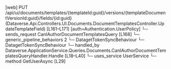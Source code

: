 [web] PUT /api/ui/documents/templates/{templateId:guid}/versions/{templateDocumentVersionId:guid}/fields/{id:guid}  (Dataverse.Api.Controllers.UI.Documents.DocumentTemplatesController.UpdateTemplateField)  [L161–L171] [auth=Authentication.UserPolicy]
  └─ sends_request CanIAuthorDocumentTemplatesQuery [L168]
    └─ generic_pipeline_behaviors 2
      └─ DatagetTokenSyncBehaviour
      └─ DatagetTokenSyncBehaviour
    └─ handled_by Dataverse.ApplicationService.Queries.Documents.CanIAuthorDocumentTemplatesQueryHandler.Handle [L18–L40]
      └─ uses_service UserService
        └─ method GetUserAsync [L29]

